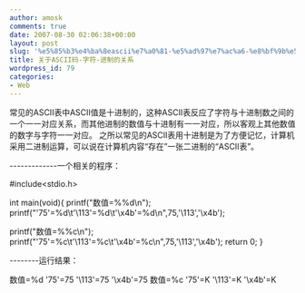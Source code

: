 ```yaml
---
author: amosk
comments: true
date: 2007-08-30 02:06:38+00:00
layout: post
slug: '%e5%85%b3%e4%ba%8eascii%e7%a0%81-%e5%ad%97%e7%ac%a6-%e8%bf%9b%e5%88%b6%e7%9a%84%e5%85%b3%e7%b3%bb'
title: 关于ASCII码-字符-进制的关系
wordpress_id: 79
categories:
- Web
---
```


常见的ASCII表中ASCII值是十进制的，这种ASCII表反应了字符与十进制数之间的一个一一对应关系，而其他进制的数值与十进制有一一对应，所以客观上其他数值的数字与字符一一对应。 之所以常见的ASCII表用十进制是为了方便记忆，计算机采用二进制运算，可以说在计算机内容“存在”一张二进制的“ASCII表”。

-------------一个相关的程序：

#include<stdio.h>

int main(void){
printf("数值=%%d\n");
printf("'75'=%d\t\'\\113\'=%d\t\'\\x4b\'=%d\n",75,'\113','\x4b');

printf("数值=%%c\n");
printf("'75'=%c\t\'\\113\'=%c\t\'\\x4b\'=%c\n",75,'\113','\x4b');
return 0;
}

--------运行结果：

数值=%d
'75'=75 '\113'=75 '\x4b'=75
数值=%c
'75'=K '\113'=K '\x4b'=K
